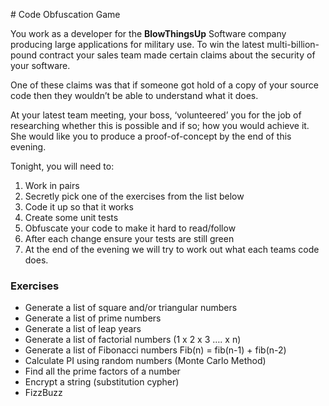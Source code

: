 ﻿﻿﻿# Code Obfuscation GameYou work as a developer for the **BlowThingsUp** Software company producing large applications for military use. To win the latest multi-billion-pound contract your sales team made certain claims about the security of your software.One of these claims was that if someone got hold of a copy of your source code then they wouldn’t be able to understand what it does.At your latest team meeting, your boss, ‘volunteered’ you for the job of researching whether this is possible and if so; how you would achieve it.  She would like you to produce a proof-of-concept by the end of this evening.Tonight, you will need to:1. Work in pairs2. Secretly pick one of the exercises from the list below3. Code it up so that it works4. Create some unit tests5. Obfuscate your code to make it hard to read/follow6. After each change ensure your tests are still green7. At the end of the evening we will try to work out what each teams code does.### Exercises- Generate a list of square and/or triangular numbers- Generate a list of prime numbers- Generate a list of leap years- Generate a list of factorial numbers  (1 x 2 x 3 …. x n)- Generate a list of Fibonacci numbers  Fib(n) = fib(n-1) + fib(n-2)- Calculate PI using random numbers (Monte Carlo Method)- Find all the prime factors of a number- Encrypt a string (substitution cypher)- FizzBuzz